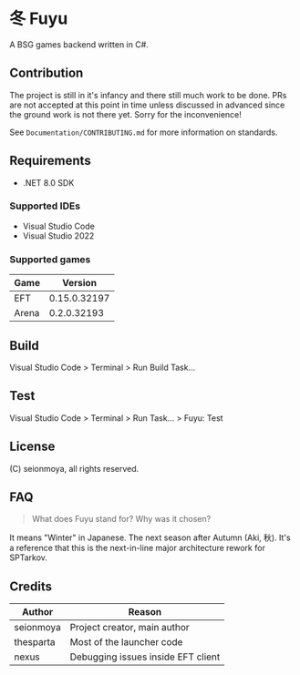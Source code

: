 # 冬 Fuyu

A BSG games backend written in C#.

## Contribution

The project is still in it's infancy and there still much work to be done.
PRs are not accepted at this point in time unless discussed in advanced since
the ground work is not there yet. Sorry for the inconvenience!

See `Documentation/CONTRIBUTING.md` for more information on standards.

## Requirements

- .NET 8.0 SDK

### Supported IDEs

- Visual Studio Code
- Visual Studio 2022

### Supported games

**Game** | **Version**
-------- | ------------
EFT      | 0.15.0.32197
Arena    | 0.2.0.32193

## Build

Visual Studio Code > Terminal > Run Build Task...

## Test

Visual Studio Code > Terminal > Run Task... > Fuyu: Test

## License

(C) seionmoya, all rights reserved.

## FAQ

> What does Fuyu stand for? Why was it chosen?

It means "Winter" in Japanese. The next season after Autumn (Aki, 秋).
It's a reference that this is the next-in-line major architecture rework for
SPTarkov.

## Credits

**Author** | **Reason**
---------- | ----------------------------------
seionmoya  | Project creator, main author
thesparta  | Most of the launcher code
nexus      | Debugging issues inside EFT client
